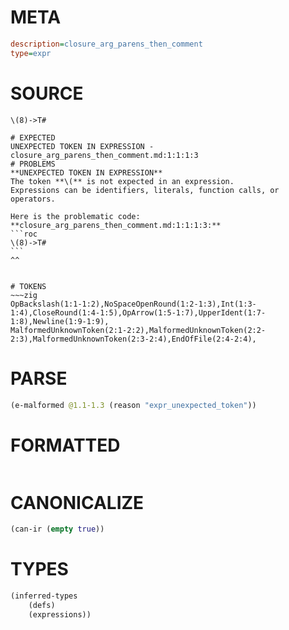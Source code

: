 # META
~~~ini
description=closure_arg_parens_then_comment
type=expr
~~~
# SOURCE
~~~roc
\(8)->T#
~~~
~~~
# EXPECTED
UNEXPECTED TOKEN IN EXPRESSION - closure_arg_parens_then_comment.md:1:1:1:3
# PROBLEMS
**UNEXPECTED TOKEN IN EXPRESSION**
The token **\(** is not expected in an expression.
Expressions can be identifiers, literals, function calls, or operators.

Here is the problematic code:
**closure_arg_parens_then_comment.md:1:1:1:3:**
```roc
\(8)->T#
```
^^


# TOKENS
~~~zig
OpBackslash(1:1-1:2),NoSpaceOpenRound(1:2-1:3),Int(1:3-1:4),CloseRound(1:4-1:5),OpArrow(1:5-1:7),UpperIdent(1:7-1:8),Newline(1:9-1:9),
MalformedUnknownToken(2:1-2:2),MalformedUnknownToken(2:2-2:3),MalformedUnknownToken(2:3-2:4),EndOfFile(2:4-2:4),
~~~
# PARSE
~~~clojure
(e-malformed @1.1-1.3 (reason "expr_unexpected_token"))
~~~
# FORMATTED
~~~roc

~~~
# CANONICALIZE
~~~clojure
(can-ir (empty true))
~~~
# TYPES
~~~clojure
(inferred-types
	(defs)
	(expressions))
~~~
